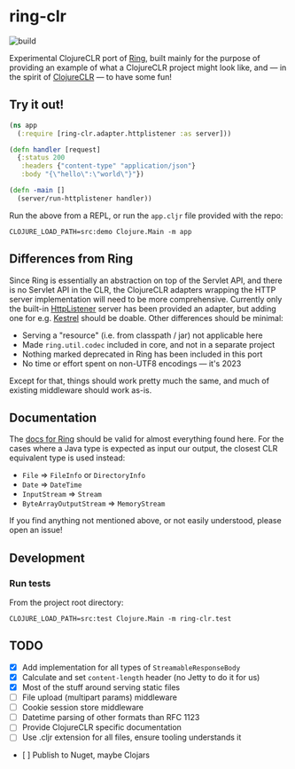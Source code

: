# ring-clr

![build](https://github.com/anderseknert/ring-clr/actions/workflows/build.yaml/badge.svg)

Experimental ClojureCLR port of [Ring](https://github.com/ring-clojure/ring), built mainly for the purpose of providing
an example of what a ClojureCLR project might look like, and — in the spirit of
[ClojureCLR](https://github.com/clojure/clojure-clr) — to have some fun!

## Try it out!

```clojure
(ns app
  (:require [ring-clr.adapter.httplistener :as server]))

(defn handler [request]
  {:status 200
   :headers {"content-type" "application/json"}
   :body "{\"hello\":\"world\"}"})

(defn -main []
  (server/run-httplistener handler))
```

Run the above from a REPL, or run the `app.cljr` file provided with the repo:

```shell
CLOJURE_LOAD_PATH=src:demo Clojure.Main -m app
```

## Differences from Ring

Since Ring is essentially an abstraction on top of the Servlet API, and there is no Servlet API in the CLR, the
ClojureCLR adapters wrapping the HTTP server implementation will need to be more comprehensive. Currently only the
built-in [HttpListener](https://learn.microsoft.com/en-us/dotnet/api/system.net.httplistener) server has been provided
an adapter, but adding one for e.g. [Kestrel](https://learn.microsoft.com/en-us/aspnet/core/fundamentals/servers/kestrel)
should be doable. Other differences should be minimal:

* Serving a "resource" (i.e. from classpath / jar) not applicable here
* Made `ring.util.codec` included in core, and not in a separate project
* Nothing marked deprecated in Ring has been included in this port
* No time or effort spent on non-UTF8 encodings — it's 2023

Except for that, things should work pretty much the same, and much of existing middleware should work as-is.

## Documentation

The [docs for Ring](https://github.com/ring-clojure/ring/wiki) should be valid for almost
everything found here. For the cases where a Java type is expected as input our output, the
closest CLR equivalent type is used instead:

- `File` => `FileInfo` or `DirectoryInfo`
- `Date` => `DateTime`
- `InputStream` => `Stream`
- `ByteArrayOutputStream` => `MemoryStream`

If you find anything not mentioned above, or not easily understood, please open an issue!

## Development

### Run tests

From the project root directory:
```shell
CLOJURE_LOAD_PATH=src:test Clojure.Main -m ring-clr.test
```

## TODO

- [x] Add implementation for all types of `StreamableResponseBody`
- [x] Calculate and set `content-length` header (no Jetty to do it for us)
- [x] Most of the stuff around serving static files
- [ ] File upload (multipart params) middleware
- [ ] Cookie session store middleware
- [ ] Datetime parsing of other formats than RFC 1123
- [ ] Provide ClojureCLR specific documentation
- [ ] Use .cljr extension for all files, ensure tooling understands it
- [ ] Publish to Nuget, maybe Clojars

